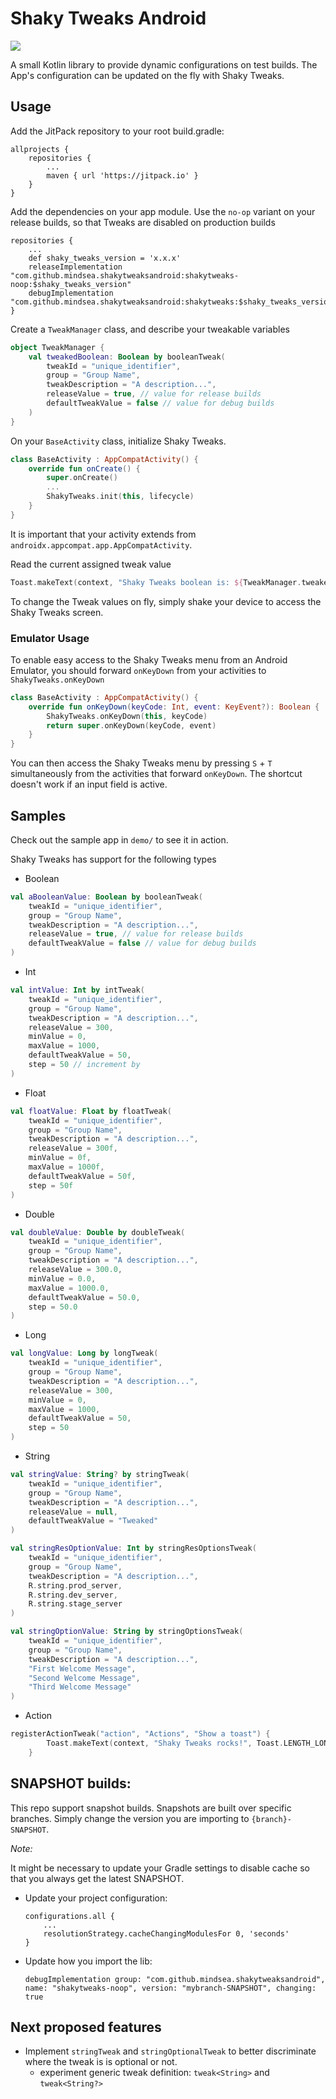 # Shaky Tweaks Android
[![](https://jitpack.io/v/MindSea/ShakyTweaksAndroid.svg)](https://jitpack.io/#MindSea/ShakyTweaksAndroid)

A small Kotlin library to provide dynamic configurations on test builds. The App's configuration can be
updated on the fly with Shaky Tweaks.

Usage
-----
Add the JitPack repository to your root build.gradle:
```
allprojects {
    repositories {
        ...
        maven { url 'https://jitpack.io' }
    }
}
```

Add the dependencies on your app module. Use the `no-op` variant on your release builds, so that Tweaks are disabled on production builds
```
repositories {
    ...
    def shaky_tweaks_version = 'x.x.x'
    releaseImplementation "com.github.mindsea.shakytweaksandroid:shakytweaks-noop:$shaky_tweaks_version"
    debugImplementation "com.github.mindsea.shakytweaksandroid:shakytweaks:$shaky_tweaks_version"
}
```

Create a `TweakManager` class, and describe your tweakable variables
```kotlin
object TweakManager {
    val tweakedBoolean: Boolean by booleanTweak(
        tweakId = "unique_identifier",
        group = "Group Name",
        tweakDescription = "A description...",
        releaseValue = true, // value for release builds
        defaultTweakValue = false // value for debug builds
    )
}
```

On your `BaseActivity` class, initialize Shaky Tweaks.
```kotlin
class BaseActivity : AppCompatActivity() {
    override fun onCreate() {
        super.onCreate()
        ...    
        ShakyTweaks.init(this, lifecycle)
    }
}
```

It is important that your activity extends from `androidx.appcompat.app.AppCompatActivity`.

Read the current assigned tweak value
```kotlin
Toast.makeText(context, "Shaky Tweaks boolean is: ${TweakManager.tweakedBoolean}", Toast.LENGTH_LONG).show()
```

To change the Tweak values on fly, simply shake your device to access the Shaky Tweaks screen.



###  Emulator Usage

To enable easy access to the Shaky Tweaks menu from an Android Emulator, you should forward `onKeyDown` from your activities to `ShakyTweaks.onKeyDown`
```kotlin
class BaseActivity : AppCompatActivity() {
    override fun onKeyDown(keyCode: Int, event: KeyEvent?): Boolean {
        ShakyTweaks.onKeyDown(this, keyCode)
        return super.onKeyDown(keyCode, event)
    }
}
```

You can then access the Shaky Tweaks menu by pressing `S` + `T` simultaneously from the activities that forward `onKeyDown`.
The shortcut doesn't work if an input field is active.

Samples
-------

Check out the sample app in `demo/` to see it in action.

Shaky Tweaks has support for the following types

* Boolean
```kotlin
val aBooleanValue: Boolean by booleanTweak(
    tweakId = "unique_identifier",
    group = "Group Name",
    tweakDescription = "A description...",
    releaseValue = true, // value for release builds
    defaultTweakValue = false // value for debug builds
)
```

* Int
```kotlin
val intValue: Int by intTweak(
    tweakId = "unique_identifier",
    group = "Group Name",
    tweakDescription = "A description...",
    releaseValue = 300,
    minValue = 0,
    maxValue = 1000,
    defaultTweakValue = 50,
    step = 50 // increment by
)
```

* Float
```kotlin
val floatValue: Float by floatTweak(
    tweakId = "unique_identifier",
    group = "Group Name",
    tweakDescription = "A description...",
    releaseValue = 300f,
    minValue = 0f,
    maxValue = 1000f,
    defaultTweakValue = 50f,
    step = 50f
)
```

* Double
```kotlin
val doubleValue: Double by doubleTweak(
    tweakId = "unique_identifier",
    group = "Group Name",
    tweakDescription = "A description...",
    releaseValue = 300.0,
    minValue = 0.0,
    maxValue = 1000.0,
    defaultTweakValue = 50.0,
    step = 50.0
)
```

* Long
```kotlin
val longValue: Long by longTweak(
    tweakId = "unique_identifier",
    group = "Group Name",
    tweakDescription = "A description...",
    releaseValue = 300,
    minValue = 0,
    maxValue = 1000,
    defaultTweakValue = 50,
    step = 50
)
```

* String
```kotlin
val stringValue: String? by stringTweak(
    tweakId = "unique_identifier",
    group = "Group Name",
    tweakDescription = "A description...",
    releaseValue = null,
    defaultTweakValue = "Tweaked"
)

val stringResOptionValue: Int by stringResOptionsTweak(
    tweakId = "unique_identifier",
    group = "Group Name",
    tweakDescription = "A description...",
    R.string.prod_server,
    R.string.dev_server,
    R.string.stage_server
)

val stringOptionValue: String by stringOptionsTweak(
    tweakId = "unique_identifier",
    group = "Group Name",
    tweakDescription = "A description...",
    "First Welcome Message",
    "Second Welcome Message",
    "Third Welcome Message"
)
```

* Action
```kotlin
registerActionTweak("action", "Actions", "Show a toast") {
        Toast.makeText(context, "Shaky Tweaks rocks!", Toast.LENGTH_LONG).show()
    }
```

SNAPSHOT builds:
----------------
This repo support snapshot builds. Snapshots are built over specific branches.
Simply change the version you are importing to `{branch}-SNAPSHOT`.

*Note:*

It might be necessary to update your Gradle settings to disable cache so that you always get the latest SNAPSHOT.
* Update your project configuration:
    ```
    configurations.all {
        ...
        resolutionStrategy.cacheChangingModulesFor 0, 'seconds'
    }
    ```
* Update how you import the lib:
    ```
    debugImplementation group: "com.github.mindsea.shakytweaksandroid", name: "shakytweaks-noop", version: "mybranch-SNAPSHOT", changing: true  
    ```

Next proposed features
----------------------
* Implement `stringTweak` and `stringOptionalTweak` to better discriminate where the tweak is is optional or not.
  * experiment generic tweak definition: `tweak<String>` and `tweak<String?>`
